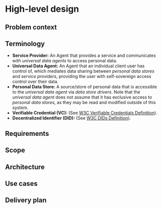 # High-level design

## Problem context

## Terminology
- **Service Provider:** An Agent that provides a service and communicates with *universal data agents* to access personal data.
- **Universal Data Agent:** An Agent that an individual client user has control of, which mediates data sharing between *personal data stores* and *service providers*, providing the user with self-sovereign access control over their data.
- **Personal Data Store:** A source/store of personal data that is accessible to the *universal data agent* via *data store drivers*. Note that the *universal data agent* does not assume that it has exclusive access to *personal data stores*, as they may be read and modified outside of this system.
- **Verifiable Credential (VC):** (See [W3C Verifiable Credentials Definition](https://www.w3.org/TR/vc-data-model/)).
- **Decentralized Identifier (DID):** (See [W3C DIDs Definition](https://www.w3.org/TR/did-core/)).

## Requirements

## Scope

## Architecture

## Use cases

## Delivery plan
